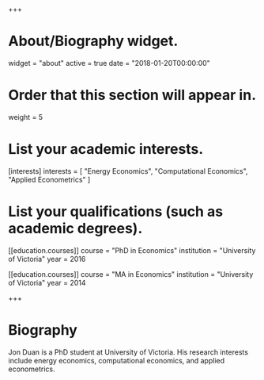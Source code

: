 +++
# About/Biography widget.
widget = "about"
active = true
date = "2018-01-20T00:00:00"

# Order that this section will appear in.
weight = 5

# List your academic interests.
[interests]
  interests = [
    "Energy Economics",
    "Computational Economics",
    "Applied Econometrics"
  ]

# List your qualifications (such as academic degrees).
[[education.courses]]
  course = "PhD in Economics"
  institution = "University of Victoria"
  year = 2016

[[education.courses]]
  course = "MA in Economics"
  institution = "University of Victoria"
  year = 2014

+++

# Biography

Jon Duan is a PhD student at University of Victoria. His research interests include energy economics, computational economics, and applied econometrics.

